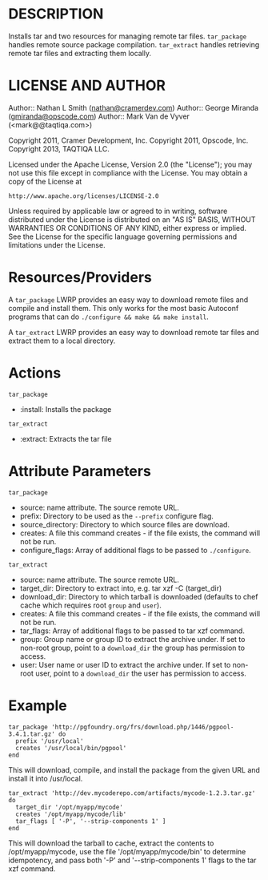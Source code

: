 DESCRIPTION
===========

Installs tar and two resources for managing remote tar files.
`tar_package` handles remote source package compilation.
`tar_extract` handles retrieving remote tar files and extracting
them locally.

LICENSE AND AUTHOR
==================

Author:: Nathan L Smith (<nathan@cramerdev.com>)
Author:: George Miranda (<gmiranda@opscode.com>)
Author:: Mark Van de Vyver (<mark@@taqtiqa.com>)

Copyright 2011, Cramer Development, Inc.
Copyright 2011, Opscode, Inc.
Copyright 2013, TAQTIQA LLC.

Licensed under the Apache License, Version 2.0 (the "License");
you may not use this file except in compliance with the License.
You may obtain a copy of the License at

    http://www.apache.org/licenses/LICENSE-2.0

Unless required by applicable law or agreed to in writing, software
distributed under the License is distributed on an "AS IS" BASIS,
WITHOUT WARRANTIES OR CONDITIONS OF ANY KIND, either express or implied.
See the License for the specific language governing permissions and
limitations under the License.

Resources/Providers
===================

A `tar_package` LWRP provides an easy way to download remote files and compile and install them.  This only works for the most basic Autoconf programs that can do `./configure && make && make install`.

A `tar_extract` LWRP provides an easy way to download remote tar files and extract them to a local directory.

# Actions

`tar_package`
- :install: Installs the package

`tar_extract`
- :extract: Extracts the tar file

# Attribute Parameters

`tar_package`
- source: name attribute. The source remote URL.
- prefix: Directory to be used as the `--prefix` configure flag.
- source\_directory: Directory to which source files are download.
- creates: A file this command creates - if the file exists, the command will not be run.
- configure\_flags: Array of additional flags to be passed to `./configure`.

`tar_extract`
- source: name attribute. The source remote URL.
- target\_dir: Directory to extract into, e.g. tar xzf -C (target_dir)
- download\_dir: Directory to which tarball is downloaded (defaults to chef cache which requires root `group` and `user`).
- creates: A file this command creates - if the file exists, the command will not be run.
- tar\_flags: Array of additional flags to be passed to tar xzf command.
- group: Group name or group ID to extract the archive under. If set to non-root group, point to a `download_dir` the group has permission to access.
- user: User name or user ID to extract the archive under. If set to non-root user, point to a `download_dir` the user has permission to access.
# Example

    tar_package 'http://pgfoundry.org/frs/download.php/1446/pgpool-3.4.1.tar.gz' do
      prefix '/usr/local'
      creates '/usr/local/bin/pgpool'
    end

This will download, compile, and install the package from the given URL and install it into /usr/local.

    tar_extract 'http://dev.mycoderepo.com/artifacts/mycode-1.2.3.tar.gz' do
      target_dir '/opt/myapp/mycode'
      creates '/opt/myapp/mycode/lib'
      tar_flags [ '-P', '--strip-components 1' ]
    end

This will download the tarball to cache, extract the contents to /opt/myapp/mycode, use the file '/opt/myapp/mycode/bin' to determine idempotency, and pass both '-P' and '--strip-components 1' flags to the tar xzf command.

